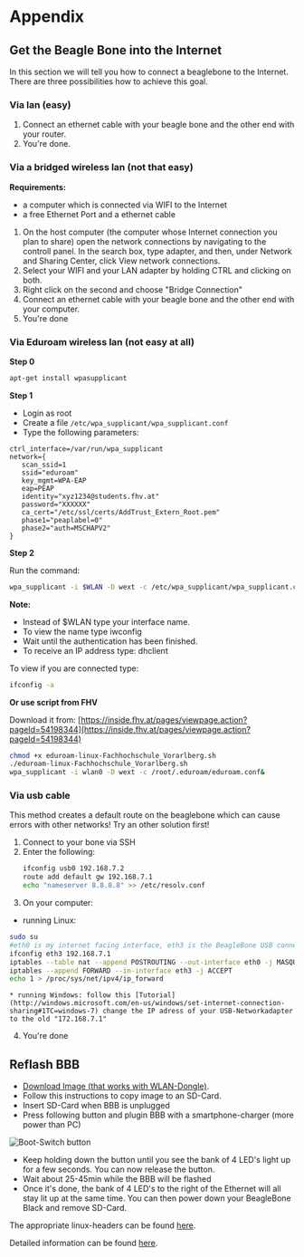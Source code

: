 
# Appendix

## Get the Beagle Bone into the Internet

In this section we will tell you how to connect a beaglebone to the Internet.
There are three possibilities how to achieve this goal.

### Via lan (easy)

1. Connect an ethernet cable with your beagle bone and the other end with your router.
2. You're done.

### Via a bridged wireless lan (not that easy)
 
__Requirements:__ 
* a computer which is connected via WIFI to the Internet 
* a free Ethernet Port and a ethernet cable

1. On the host computer (the computer whose Internet connection you plan to share) open the network connections by navigating to the controll panel. In the search box, type adapter, and then, under Network and Sharing Center, click View network connections.	
2. Select your WIFI and your LAN adapter by holding CTRL and clicking on both.
3. Right click on the second and choose "Bridge Connection"
4. Connect an ethernet cable with your beagle bone and the other end with your computer.
5. You're done

### Via Eduroam wireless lan (not easy at all)

__Step 0__
```bash
apt-get install wpasupplicant
```

__Step 1__

* Login as root
* Create a file `/etc/wpa_supplicant/wpa_supplicant.conf`
* Type the following parameters:

```
ctrl_interface=/var/run/wpa_supplicant
network={
   scan_ssid=1
   ssid="eduroam"
   key_mgmt=WPA-EAP
   eap=PEAP
   identity="xyz1234@students.fhv.at"
   password="XXXXXX"
   ca_cert="/etc/ssl/certs/AddTrust_Extern_Root.pem"
   phase1="peaplabel=0"
   phase2="auth=MSCHAPV2"
}
```

__Step 2__

Run the command:

```bash
wpa_supplicant -i $WLAN -D wext -c /etc/wpa_supplicant/wpa_supplicant.conf&
```

__Note:__

* Instead of $WLAN type your interface name.
* To view the name type iwconfig
* Wait until the authentication has been finished.
* To receive an IP address type: dhclient

To view if you are connected type:

```bash
ifconfig -a
```

__Or use script from FHV__

Download it from: [https://inside.fhv.at/pages/viewpage.action?pageId=54198344](https://inside.fhv.at/pages/viewpage.action?pageId=54198344)

```bash
chmod +x eduroam-linux-Fachhochschule_Vorarlberg.sh
./eduroam-linux-Fachhochschule_Vorarlberg.sh
wpa_supplicant -i wlan0 -D wext -c /root/.eduroam/eduroam.conf&
```

### Via usb cable

This method creates a default route on the beaglebone which can cause errors with other networks!
Try an other solution first!

1. Connect to your bone via SSH
2. Enter the following:
	```bash
	ifconfig usb0 192.168.7.2
	route add default gw 192.168.7.1
	echo "nameserver 8.8.8.8" >> /etc/resolv.conf
	```
3. On your computer:
  * running Linux:
```bash
sudo su
#eth0 is my internet facing interface, eth3 is the BeagleBone USB connection
ifconfig eth3 192.168.7.1
iptables --table nat --append POSTROUTING --out-interface eth0 -j MASQUERADE
iptables --append FORWARD --in-interface eth3 -j ACCEPT
echo 1 > /proc/sys/net/ipv4/ip_forward
```
	* running Windows: follow this [Tutorial](http://windows.microsoft.com/en-us/windows/set-internet-connection-sharing#1TC=windows-7) change the IP adress of your USB-Networkadapter to the old "172.168.7.1"
4. You're done

## Reflash BBB

* [Download Image (that works with WLAN-Dongle)](http://debian.beagleboard.org/images/BBB-eMMC-flasher-debian-7.4-2014-04-23-2gb.img.xz).
* Follow this instructions to copy image to an SD-Card.
* Insert SD-Card when BBB is unplugged
* Press following button and plugin BBB with a smartphone-charger (more power than PC)

![Boot-Switch button](appendix/img/flash-button.jpeg)

* Keep holding down the button until you see the bank of 4 LED's light up for a few seconds. You can now release the button.
* Wait about 25-45min while the BBB will be flashed
* Once it's done, the bank of 4 LED's to the right of the Ethernet will all stay lit up at the same time. You can then power down your BeagleBone Black and remove SD-Card.

The appropriate linux-headers can be found [here](http://rcn-ee.net/deb/wheezy-armhf/v3.8.13-bone47/linux-headers-3.8.13-bone47_1.0wheezy_armhf.deb).

Detailed information can be found [here](https://learn.adafruit.com/beaglebone-black-installing-operating-systems/overview).
